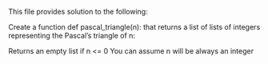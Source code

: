 This file provides solution to the following:

Create a function def pascal_triangle(n): that returns a list of lists of integers representing the Pascal’s triangle of n:

Returns an empty list if n <= 0
You can assume n will be always an integer
